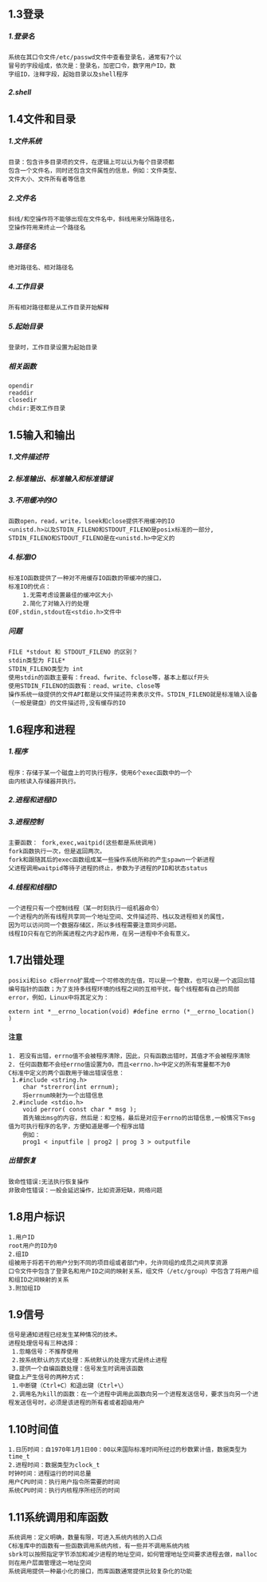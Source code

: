## 1.3登录
##### 1.登录名
    系统在其口令文件/etc/passwd文件中查看登录名，通常有7个以
    冒号的字段组成，依次是：登录名，加密口令，数字用户ID，数
    字组ID，注释字段，起始目录以及shell程序
##### 2.shell

## 1.4文件和目录
##### 1.文件系统
    目录：包含许多目录项的文件，在逻辑上可以认为每个目录项都
    包含一个文件名，同时还包含文件属性的信息，例如：文件类型、
    文件大小、文件所有者等信息
##### 2.文件名
    斜线/和空操作符不能够出现在文件名中，斜线用来分隔路径名，
    空操作符用来终止一个路径名
##### 3.路径名
    绝对路径名、相对路径名
##### 4.工作目录
    所有相对路径都是从工作目录开始解释
##### 5.起始目录
    登录时，工作目录设置为起始目录
##### 相关函数
    opendir
    readdir
    closedir
    chdir:更改工作目录

## 1.5输入和输出
##### 1.文件描述符
##### 2.标准输出、标准输入和标准错误
##### 3.不用缓冲的IO
	函数open，read，write，lseek和close提供不用缓冲的IO
	<unistd.h>以及STDIN_FILENO和STDOUT_FILENO是posix标准的一部分,
	STDIN_FILENO和STDOUT_FILENO是在<unistd.h>中定义的
##### 4.标准IO
	标准IO函数提供了一种对不用缓存IO函数的带缓冲的接口，
	标准IO的优点：
		1.无需考虑设置最佳的缓冲区大小
		2.简化了对输入行的处理
	EOF,stdin,stdout在<stdio.h>文件中
##### 问题
    FILE *stdout 和 STDOUT_FILENO 的区别？
    stdin类型为 FILE*
    STDIN_FILENO类型为 int
    使用stdin的函数主要有：fread、fwrite、fclose等，基本上都以f开头
    使用STDIN_FILENO的函数有：read、write、close等
    操作系统一级提供的文件API都是以文件描述符来表示文件。STDIN_FILENO就是标准输入设备（一般是键盘）的文件描述符,没有缓存的IO
    
## 1.6程序和进程
##### 1.程序
	程序：存储于某一个磁盘上的可执行程序，使用6个exec函数中的一个
	由内核读入存储器并执行。
##### 2.进程和进程ID
##### 3.进程控制
    主要函数： fork,exec,waitpid(这些都是系统调用)
    fork函数执行一次，但是返回两次。
    fork和跟随其后的exec函数组成某一些操作系统所称的产生spawn一个新进程
    父进程调用waitpid等待子进程的终止，参数为子进程的PID和状态status
##### 4.线程和线程ID
    一个进程只有一个控制线程（某一时刻执行一组机器命令）
    一个进程内的所有线程共享同一个地址空间、文件描述符、栈以及进程相关的属性，
    因为可以访问同一个数据存储区，所以多线程需要注意同步问题。
    线程ID只有在它的所属进程之内才起作用，在另一进程中不会有意义。

## 1.7出错处理
    posixi和iso c将errno扩展成一个可修改的左值，可以是一个整数，也可以是一个返回出错编号指针的函数；为了支持多线程环境的线程之间的互相干扰，每个线程都有自己的局部error，例如，Linux中将其定义为：
   
`
   extern int *__errno_location(void)
   #define errno (*__errno_location() )
`

#### 注意
    1. 若没有出错，errno值不会被程序清除，因此，只有函数出错时，其值才不会被程序清除
    2. 任何函数都不会经errno值设置为0，而且<errno.h>中定义的所有常量都不为0
    C标准中定义的两个函数用于输出错误信息：
     1.#include <string.h>
        char *strerror(int errnum);
        将errnum映射为一个出错信息
     2.#include <stdio.h>
        void perror( const char * msg );
        首先输出msg的内容，然后是：和空格，最后是对应于errno的出错信息,一般情况下msg值为可执行程序的名字，方便知道是哪一个程序出错
        例如：
        prog1 < inputfile | prog2 | prog 3 > outputfile
##### 出错恢复
    致命性错误:无法执行恢复操作
    非致命性错误：一般会延迟操作，比如资源短缺，网络问题

## 1.8用户标识
    1.用户ID
    root用户的ID为0
    2.组ID
    组被用于将若干的用户分到不同的项目组或者部门中，允许同组的成员之间共享资源
    口令文件中包含了登录名和用户ID之间的映射关系，组文件（/etc/group）中包含了将用户组和组ID之间映射的关系
    3.附加组ID

## 1.9信号
    信号是通知进程已经发生某种情况的技术。
    进程处理信号有三种选择：
     1.忽略信号：不推荐使用
     2.按系统默认的方式处理：系统默认的处理方式是终止进程
     3.提供一个自编函数处理：信号发生时调用该函数
    键盘上产生信号的两种方式：
     1.中断键（Ctrl+C）和退出键（Ctrl+\）
     2.调用名为kill的函数：在一个进程中调用此函数向另一个进程发送信号，要求当向另一个进程发送信号时，必须是该进程的所有者或者超级用户

## 1.10时间值
    1.日历时间：自1970年1月1日00：00以来国际标准时间所经过的秒数累计值，数据类型为time_t
    2.进程时间：数据类型为clock_t
    时钟时间：进程运行的时间总量
    用户CPU时间：执行用户指令所需要的时间
    系统CPU时间：执行内核程序所经历的时间

## 1.11系统调用和库函数
    系统调用：定义明确，数量有限，可进入系统内核的入口点
    C标准库中的函数有一些函数调用系统内核，有一些并不调用系统内核
    sbrk可以按照指定字节添加和减少进程的地址空间，如何管理地址空间要求进程去做，malloc则在用户层面管理这一地址空间
    系统调用提供一种最小化的接口，而库函数通常提供比较复杂化的功能

